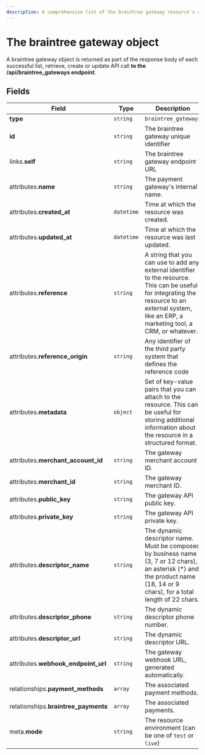 ```yaml
---
description: A comprehensive list of the braintree gateway resource's attributes and relationships.
---
```


# The braintree gateway object

A braintree gateway object is returned as part of the response body of each successful list, retrieve, create or update API call <b>to the /api/braintree_gateways endpoint</b>.

## Fields

| Field          | Type     | Description                                  |
| -------------- | -------- | -------------------------------------------- |
| **type**       | `string` | `braintree_gateways`                        |
| **id**         | `string` | The braintree gateway unique identifier  |
| links.**self** | `string` | The braintree gateway endpoint URL       |
| attributes.**name** | `string` | The payment gateway's internal name. |
| attributes.**created_at** | `datetime` | Time at which the resource was created. |
| attributes.**updated_at** | `datetime` | Time at which the resource was last updated. |
| attributes.**reference** | `string` | A string that you can use to add any external identifier to the resource. This can be useful for integrating the resource to an external system, like an ERP, a marketing tool, a CRM, or whatever. |
| attributes.**reference_origin** | `string` | Any identifier of the third party system that defines the reference code |
| attributes.**metadata** | `object` | Set of key-value pairs that you can attach to the resource. This can be useful for storing additional information about the resource in a structured format. |
| attributes.**merchant_account_id** | `string` | The gateway merchant account ID. |
| attributes.**merchant_id** | `string` | The gateway merchant ID. |
| attributes.**public_key** | `string` | The gateway API public key. |
| attributes.**private_key** | `string` | The gateway API private key. |
| attributes.**descriptor_name** | `string` | The dynamic descriptor name. Must be composed by business name (3, 7 or 12 chars), an asterisk (*) and the product name (18, 14 or 9 chars), for a total length of 22 chars. |
| attributes.**descriptor_phone** | `string` | The dynamic descriptor phone number. |
| attributes.**descriptor_url** | `string` | The dynamic descriptor URL. |
| attributes.**webhook_endpoint_url** | `string` | The gateway webhook URL, generated automatically. |
| relationships.**payment_methods** | `array` | The associated payment methods. |
| relationships.**braintree_payments** | `array` | The associated payments. |
| meta.**mode** | `string` | The resource environment \(can be one of `test` or `live`\) |

